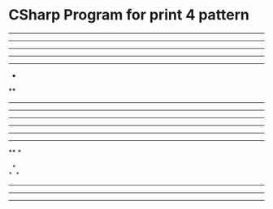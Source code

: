 # CSharp Program for print 4 pattern

*****
*****
*****
*****
*****

*
**
***
****
*****

*****
****
***
**
*

     *
    * *
   * * *
  * * * *
 * * * * *
